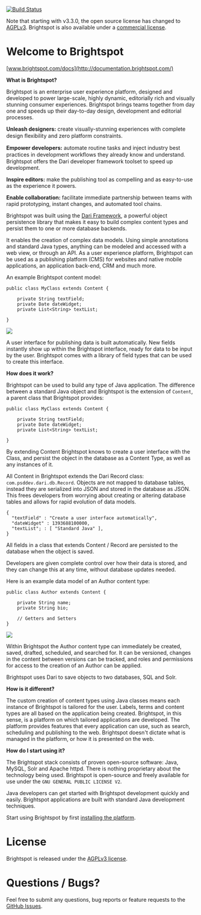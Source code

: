 [![Build Status](https://travis-ci.org/perfectsense/brightspot-cms.svg)](https://travis-ci.org/perfectsense/brightspot-cms)

Note that starting with v3.3.0, the open source license has changed to [AGPLv3](https://www.gnu.org/licenses/agpl-3.0.en.html). Brightspot is also available under a [commercial license](http://www.brightspot.com/licensing).

Welcome to Brightspot
=========================

[www.brightspot.com/docs](http://documentation.brightspot.com/)

**What is Brightspot?**

Brightspot is an enterprise user experience platform, designed and developed to power large-scale, highly dynamic, editorially rich and visually stunning consumer experiences. Brightspot brings teams together from day one and speeds up their day-to-day design, development and editorial processes.

**Unleash designers:** create visually-stunning experiences with complete design ﬂexibility and zero platform constraints.
 
**Empower developers:** automate routine tasks and inject industry best practices in development workﬂows they already know and understand. Brightspot offers the Dari developer framework toolset to speed up development.
 
**Inspire editors:** make the publishing tool as compelling and as easy-to-use as the  experience it powers.
 
**Enable collaboration:** facilitate immediate partnership between teams with rapid prototyping, instant changes, and automated tool chains.

Brightspot was built using the [Dari Framework](http://github.com/perfectsense/dari), a powerful object persistence library that makes it easy to build complex content types and persist them to one or more database backends. 

It enables the creation of complex data models. Using simple annotations and standard Java types, anything can be modeled and accessed with a web view, or through an API. As a user experience platform, Brightspot can be used as a publishing platform (CMS) for websites and native mobile applications, an application back-end, CRM and much more.

An example Brightspot content model:

```
public class MyClass extends Content {
   
	private String textField;
	private Date dateWidget;
	private List<String> textList;
       
}
```

![](http://d3qqon7jsl4v2v.cloudfront.net/25/8f/eb630e7b4270a072e6b35c1d317d/screen-shot-2014-12-03-at-120246-pmpng.32.11%20PM.png)

A user interface for publishing data is built automatically. New fields instantly show up within the Brightspot interface, ready for data to be input by the user. Brightspot comes with a library of field types that can be used to create this interface.


**How does it work?**

Brightspot can be used to build any type of Java application. The difference between a standard Java object and Brightspot is the extension of `Content`, a parent class that Brightspot provides:

```
public class MyClass extends Content {
   
	private String textField;
	private Date dateWidget;
	private List<String> textList;
       
}
```

By extending Content Brightspot knows to create a user interface with the Class, and persist the object in the database as a Content Type, as well as any instances of it.

All Content in Brightspot extends the Dari Record class: `com.psddev.dari.db.Record`. Objects are not mapped to database tables, instead they are serialized into JSON and stored in the database as JSON. This frees developers from worrying about creating or altering database tables and allows for rapid evolution of data models.

```
{
  "textField" : "Create a user interface automatically",
  "dateWidget" : 1393688100000,
  "textList"; : [ "Standard Java" ],
}
```

All fields in a class that extends Content / Record are persisted to the database when the object is saved.

Developers are given complete control over how their data is stored, and they can change this at any time, without database updates needed.

Here is an example data model of an Author content type:

```
public class Author extends Content {
    
    private String name;
    private String bio;

    // Getters and Setters
}
```

![](http://d3qqon7jsl4v2v.cloudfront.net/b1/89/249636264cf896aa62aca89404fc/screen-shot-2014-12-03-at-121112-pmpng.33.29%20PM.png)

Within Brightspot the Author content type can immediately be created, saved, drafted, scheduled, and searched for. It can be versioned, changes in the content between versions can be tracked, and roles and permissions for access to the creation of an Author can be applied.

Brightspot uses Dari to save objects to two databases, SQL and Solr.

**How is it different?**

The custom creation of content types using Java classes means each instance of Brightspot is tailored for the user. Labels, terms and content types are all based on the application being created. Brightspot, in this sense, is a platform on which tailored applications are developed. The platform provides features that every application can use, such as search, scheduling and publishing to the web. Brightspot doesn't dictate what is managed in the platform, or how it is presented on the web.

**How do I start using it?**

The Brightspot stack consists of proven open-source software: Java, MySQL, Solr and Apache httpd. There is nothing proprietary about the technology being used. Brightspot is open-source and freely available for use under the `GNU GENERAL PUBLIC LICENSE V2`.

Java developers can get started with Brightspot development quickly and easily. Brightspot applications are built with standard Java development techniques.

Start using Brightspot by first [installing the platform](http://documentation.brightspot.com/docs/3.2/getting-started/installation).

License
=======
Brightspot is released under the [AGPLv3 license](https://www.gnu.org/licenses/agpl-3.0.en.html).

Questions / Bugs?
=====

Feel free to submit any questions,  bug reports or feature requests to the
[GitHub Issues](https://github.com/perfectsense/brightspot-cms/issues).
